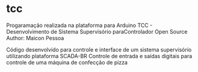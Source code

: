 # tcc

Progaramação realizada na plataforma para Arduino
TCC - Desenvolvimento de Sistema Supervisório paraControlador Open Source 
Author: Maicon Pessoa

Código desenvolvido para controle e interface de um sistema supervisório utilizando plataforma SCADA-BR
Controle de entrada e saídas digitais para controle de uma máquina de confecção de pizza
